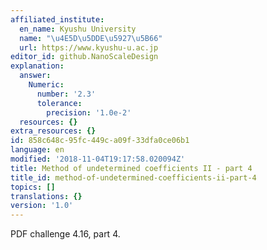 ```yaml
---
affiliated_institute:
  en_name: Kyushu University
  name: "\u4E5D\u5DDE\u5927\u5B66"
  url: https://www.kyushu-u.ac.jp
editor_id: github.NanoScaleDesign
explanation:
  answer:
    Numeric:
      number: '2.3'
      tolerance:
        precision: '1.0e-2'
  resources: {}
extra_resources: {}
id: 858c648c-95fc-449c-a09f-33dfa0ce06b1
language: en
modified: '2018-11-04T19:17:58.020094Z'
title: Method of undetermined coefficients II - part 4
title_id: method-of-undetermined-coefficients-ii-part-4
topics: []
translations: {}
version: '1.0'
---
```


PDF challenge 4.16, part 4.
